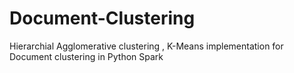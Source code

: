 # Document-Clustering
Hierarchial Agglomerative clustering , K-Means implementation for Document clustering in Python Spark
